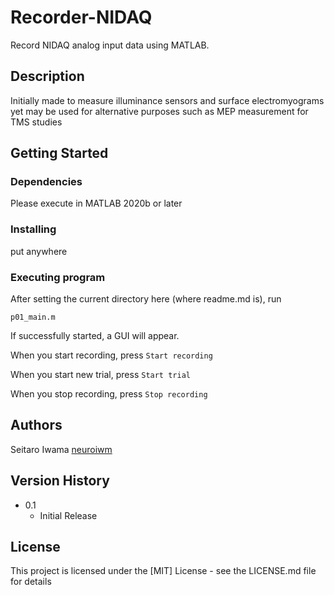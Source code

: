 # Recorder-NIDAQ

Record NIDAQ analog input data using MATLAB.

## Description

Initially made to measure illuminance sensors and surface electromyograms yet may be used for alternative purposes such as MEP measurement for TMS studies

## Getting Started

### Dependencies

Please execute in MATLAB 2020b or later 

### Installing

put anywhere 

### Executing program

After setting the current directory here (where readme.md is), run

```
p01_main.m
```
If successfully started, a GUI will appear.

When you start recording, press ```Start recording```

When you start new trial, press ```Start trial```

When you stop recording, press ```Stop recording```


## Authors

Seitaro Iwama
[neuroiwm](https://github.com/neuroiwm)

## Version History

* 0.1
    * Initial Release

## License

This project is licensed under the [MIT] License - see the LICENSE.md file for details
